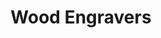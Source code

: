 ---
title: Wood Engravers
surname: Wood
currentshow: false
description_markdown: >-
  ### SOCIETY OF WOOD ENGRAVERS


  **ART JERICHO**


  **20 November - 28 December 2014**


  (Note: Art Jericho, 6 King Street, Oxford OX2 6DF. Opening Hours: Wed-Sun 12-6
  pm. Closed for Christmas 25, 26, 27 December).


  The Society of Wood Engravers was founded back in 1920. Past annual
  exhibitions include the work of artists such as Paul Nash, Paul Gauguin and
  Clare Leighton. When the Second World War broke out, the Wood Engravers in the
  society suffered, as the demand for their work was interrupted and access to
  materials was made near impossible. The Society was revived in the 1980's, and
  is now made up of over 70 practicing artists as members, and has built up a
  national reputation for excellence. They are the only organisation currently
  that are linking together both Wood Engravers and those who are interested in
  the medium, throughout Britain and all over the world.


  Art Jericho have hosted the Society of Wood Engravers every year for the past
  5 years, and it has always been an extremely popular show with visitors
  travelling from far afield to see the work on exhibition. One of the reasons
  that this show has been so popular is the level of skill and artisanship that
  is core to the work. These incredibly intricate images are carved into wood
  from which the engravings are then printed. The subject matter is very varied
  from rural and city landscapes to still lives and nature. This is the first
  year that Jenny Blyth Fine Art has hosted The Society of Wood Engravers at Art
  Jericho.
homepage_description_markdown:
frontpage: true
gallery_date: 2016-05-01 00:00:00
permalink: /gallery/wood-engravers/
archive: false
display_title: true
main_image_path: /assets/images/54677102613d3.jpg
images:
  - image_path: /assets/images/54677102613d3.jpg
    image_title: Merry Month of May COLIN SEE-PAYNTON
    image_description: >-
      Merry Month of May COLIN SEE-PAYNTON<br />Wood Engraving<br />38 x 20
      cm<br />&amp;pound;550  (Ed of 75)
  - image_path: /assets/images/54677189c7a2e.jpg
    image_title: Gordes, Provence BARRY WOODCOCK
    image_description: >-
      Gordes, Provence BARRY WOODCOCK<br />Wood Engraving<br />25.5 x 14<br
      />&amp;pound;125 (ed of 100)
  - image_path: /assets/images/546771a4762aa.jpg
    image_title: Woodlands with Wild Garlic SUE SCULLARD
    image_description: >-
      Woodlands with Wild Garlic SUE SCULLARD<br />Wood Engraving<br />15 x 10
      cm<br />&amp;pound;70 (ed of 150)
  - image_path: /assets/images/54709faeed487.jpg
    image_title: Over London by Rail CHRIS PIG
    image_description: >-
      Over London by Rail CHRIS PIG<br />Wood Engraving<br />18.5 x 19 cm<br
      />&amp;pound;180 (ed of 36)
  - image_path: /assets/images/5467729f32673.jpg
    image_title: Old Lond Bridge HILARY PAYNTER
    image_description: >-
      Old Lond Bridge HILARY PAYNTER<br />Wood Engraving<br />26.6 x 30 cm<br
      />&amp;pound;180 (ed of 200)
  - image_path: /assets/images/54677235098c3.jpg
    image_title: Jacob and the Angel SIMON BRETT
    image_description: >-
      Jacob and the Angel SIMON BRETT<br />Wood Engraving<br />18 x 12.8 cm<br
      />&amp;pound;125 (ed of
_options:
  image_path:
    width: 1200
    height: 1200
    resize_style: contain
    mime_type: image/jpeg
  main_image_path:
    width: 1200
    height: 800
    resize_style: contain
    mime_type: image/jpeg
_comments:
  title: Gallery title
  permalink: >-
    This is required to make the menus work - enter everything in lower case, no
    digits, no spaces in this format /gallery/my-new-gallery/
  main_image_path: Image used to represent your gallery
  images: Add and edit your gallery images here
  image_description: Might only be shown in the close up of an image
  archive: Not used yet!
  frontpage: Show this gallery on the homepage
  homepage_description_markdown: Text used on homepage if shown
---